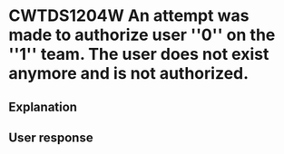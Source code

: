# CWTDS1204W An attempt was made to authorize user ''0'' on the ''1'' team. The user does not exist anymore and is not authorized.

## Explanation

## User response
